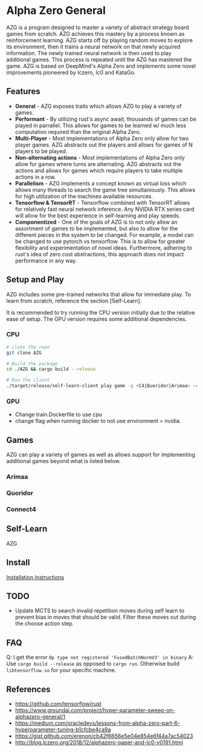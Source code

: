# Alpha Zero General

AZG is a program designed to master a variety of abstract strategy board games from scratch. AZG achieves this mastery by a process known as reinforcement learning. AZG starts off by playing random moves to explore its environment, then it trains a neural network on that newly acquired information. The newly trained neural network is then used to play additional games. This process is repeated until the AZG has mastered the game. AZG is based on DeepMind's Alpha Zero and implements some novel improvements pioneered by lczero, lc0 and KataGo.

## Features

* **General** - AZG exposes traits which allows AZG to play a variety of games.
* **Performant** - By utilizing rust's async await, thousands of games can be played in parrallel. This allows for games to be learned w/ much less computation required than the original Alpha Zero.
* **Multi-Player** - Most implementations of Alpha Zero only allow for two player games. AZG abstracts out the players and allows for games of N players to be played.
* **Non-alternating actions** - Most implementations of Alpha Zero only allow for games where turns are alternating. AZG abstracts out the actions and allows for games which require players to take multiple actions in a row.
* **Parallelism** - AZG implements a concept known as virtual loss which allows many threads to search the game tree simultaniously. This allows for high utilization of the machines available resources.
* **Tensorflow & TensorRT** - Tensorflow combined with TensorRT allows for relatively fast neural network inference. Any NVIDIA RTX series card will allow for the best experience in self-learning and play speeds.
* **Componentized** - One of the goals of AZG is to not only allow an assortment of games to be implemented, but also to allow for the different pieces in the system to be changed. For example, a model can be changed to use pytorch vs tensorflow. This is to allow for greater flexibility and experimentation of novel ideas. Furthermore, adhering to rust's idea of zero cost abstractions, this approach does not impact performance in any way.

## Setup and Play

AZG includes some pre-trained networks that allow for immediate play. To learn from scratch, reference the section [Self-Learn].

It is recommended to try running the CPU version initially due to the relative ease of setup. The GPU version requires some additional dependencies.

### CPU

```bash
# clone the repo
git clone AZG

# Build the package
cd ./AZG && cargo build --release

# Run the client
./target/release/self-learn-client play game -g <C4|Quoridor|Arimaa> -r run-1
```

### GPU

* Change train.Dockerfile to use cpu
* change flag when running docker to not use environment = nvidia.

## Games

AZG can play a variety of games as well as allows support for implementing additional games beyond what is listed below.

### Arimaa

### Quoridor

### Connect4

## Self-Learn

AZG

## Install

[Installation Instructions](./INSTALL.md)

## TODO

* Update MCTS to search invalid repetition moves during self learn to prevent bias in moves that should be valid. Filter these moves out during the choose action step.

## FAQ

Q: I get the error `Op type not registered 'FusedBatchNormV3' in binary`
A: Use `cargo build --release` as opposed to `cargo run`. Otherwise build `libtensorflow.so` for your specific machine.

## References

* https://github.com/tensorflow/rust
* https://www.groundai.com/project/hyper-parameter-sweep-on-alphazero-general/1
* https://medium.com/oracledevs/lessons-from-alpha-zero-part-6-hyperparameter-tuning-b1cfcbe4ca9a
* https://gist.github.com/erenon/cb42f6656e5e04e854e6f44a7ac54023
* http://blog.lczero.org/2018/12/alphazero-paper-and-lc0-v0191.html
